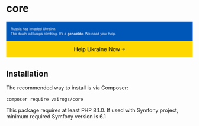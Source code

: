 # core

[![Stand With Ukraine](https://raw.githubusercontent.com/vshymanskyy/StandWithUkraine/main/banner2-direct.svg)](https://vshymanskyy.github.io/StandWithUkraine)

Installation
------------

The recommended way to install is via Composer:

```
composer require vairogs/core
```

This package requires at least PHP 8.1.0. If used with Symfony project, minimum required Symfony version is 6.1
